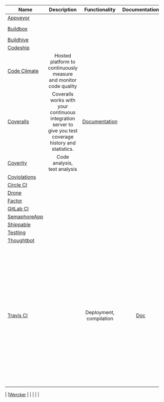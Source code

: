 | Name | Description | Functionality | Documentation | Deployment | Integration | Price |
|------|:-------------:|:-----------:|:-------------:|:-----------:|:----------:|:-----:|
|[Appveyor](https://ci.appveyor.com) | | | | | |
|[Buildbox](https://buildbox.io/) | | | | | [14-day Trial](https://buildbox.io/pricing)|
|[Buildhive](https://buildhive.cloudbees.com) | | | | | |
|[Codeship](https://www.codeship.io/) | | | | | |
|[Code Climate](https://www.codeclimate.com/) | Hosted platform to continuously measure and monitor code quality | | | | [14-day Trial](https://codeclimate.com/pricing) |
|[Coveralls](https://coveralls.io) | Coveralls works with your continuous integration server to give you test coverage history and statistics. | [Documentation](https://coveralls.zendesk.com/hc/en-us) | | | [Free for opensource projects](https://coveralls.io/pricing) |
|[Coverity](http://www.coverity.com) | Code analysis, test analysis | | | | [Free for opensource projects](http://softwareintegrity.coverity.com/free-trial-coverity.html) |
|[Coviolations](https://coviolations.io) | | | | | |
|[Circle CI](https://circleci.com/) | | | | | |
|[Drone](https://drone.io/) | | | | | |
|[Factor](https://factor.io/) | | | | | |
|[GitLab CI](https://ci.gitlab.org) | | | | | |
|[SemaphoreApp](https://semaphoreapp.com/) | | | | | |
|[Shippable](https://www.shippable.com/) | | | | | |
|[Testling](https://ci.testling.com) | | | | | |
|[Thoughtbot](http://thoughtbot.com) | | | | | |
|[Travis CI](https://travis-ci.org/) | | Deployment, compilation | [Doc](http://docs.travis-ci.com/user/getting-started/)| Appfog, Cloud 66, Heroku, Modulus, Nodejitsu, OpenShift, cloudControl, CloudFoundry, RubyGems, AWS OpsWorks, PyPI, Divshot.io, Rackspace Cloud Files, npm, S3, Ninefold, Engine Yard, GitHub Releases, Deis, Hackage, Google Cloud Storage |
|
|[Wercker](https://app.wercker.com) | | | | |
